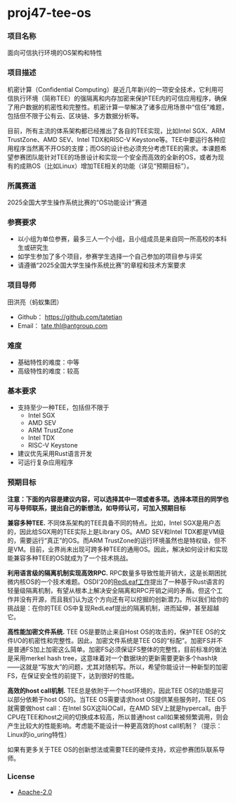 # proj47-tee-os

### 项目名称

面向可信执行环境的OS架构和特性

### 项目描述

机密计算（Confidential Computing）是近几年新兴的一项安全技术，它利用可信执行环境（简称TEE）的强隔离和内存加密来保护TEE内的可信应用程序，确保了用户数据的机密性和完整性。机密计算一举解决了诸多应用场景中“信任”难题，包括但不限于公有云、区块链、多方数据分析等。

目前，所有主流的体系架构都已经推出了各自的TEE实现，比如Intel SGX、ARM TrustZone、AMD SEV、Intel TDX和RISC-V Keystone等。TEE中要运行各种应用程序当然离不开OS的支撑；而OS的设计也必须充分考虑TEE的需求。本课题希望参赛团队能针对TEE的场景设计和实现一个安全而高效的全新的OS，或者为现有的成熟OS（比如Linux）增加TEE相关的功能（详见“预期目标”）。

### 所属赛道

2025全国大学生操作系统比赛的“OS功能设计”赛道

### 参赛要求

- 以小组为单位参赛，最多三人一个小组，且小组成员是来自同一所高校的本科生或研究生
- 如学生参加了多个项目，参赛学生选择一个自己参加的项目参与评奖
- 请遵循“2025全国大学生操作系统比赛”的章程和技术方案要求

### 项目导师

田洪亮（蚂蚁集团）
* Github： https://github.com/tatetian
* Email： tate.thl@antgroup.com

### 难度

* 基础特性的难度：中等
* 高级特性的难度：较高

### 基本要求

* 支持至少一种TEE，包括但不限于
    * Intel SGX
    * AMD SEV
    * ARM TrustZone
    * Intel TDX
    * RISC-V Keystone
* 建议优先采用Rust语言开发
* 可运行复杂应用程序

### 预期目标

**注意：下面的内容是建议内容，可以选择其中一项或者多项。选择本项目的同学也可与导师联系，提出自己的新想法，如导师认可，可加入预期目标**

**兼容多种TEE.**  不同体系架构的TEE具备不同的特点。比如，Intel SGX是用户态的，因此给SGX用的TEE实际上是Library OS。AMD SEV和Intel TDX都是VM级的，需要运行“真正”的OS。而ARM TrustZone的运行环境虽然也是特权级，但不是VM。目前，业界尚未出现可跨多种TEE的通用OS。因此，解决如何设计和实现能兼容多种TEE的OS就成为了一个技术挑战。

**利用语言级的隔离机制实现高效RPC.**  RPC数量多导致性能开销大，这是长期困扰微内核OS的一个技术难题。OSDI‘20的[RedLeaf工作](https://www.usenix.org/conference/osdi20/presentation/narayanan-vikram)提出了一种基于Rust语言的轻量级隔离机制，有望从根本上解决安全隔离和RPC开销之间的矛盾。但这个工作并没有开源，而且我们认为这个方向还有可以挖掘的创新潜力。所以我们给你的挑战是：在你的TEE OS中复现RedLeaf提出的隔离机制，进而延伸，甚至超越它。

**高性能加密文件系统.** TEE OS是要防止来自Host OS的攻击的，保护TEE OS的文件I/O的机密性和完整性。因此，加密文件系统是TEE OS的“标配”。加密FS并不是普通FS加上加密这么简单。加密FS必须保证FS整体的完整性，目前标准的做法是采用merkel hash tree，这意味着对一个数据块的更新需要更新多个hash块——这就是“写放大”的问题，尤其对随机写。所以，希望你能设计一种新型的加密FS，在保证安全性的前提下，达到很好的性能。

**高效的host call机制.** TEE总是依附于一个host环境的，因此TEE OS的功能是可以部分依赖于host OS的。当TEE OS需要请求host OS提供某些服务时，TEE OS就需要做host call：在Intel SGX这叫OCall，在AMD SEV上就是hypercall。由于CPU在TEE和host之间的切换成本较高，所以普通host call如果被频繁调用，则会产生比较大的性能影响。考虑能不能设计一种更高效的host call机制？（提示：Linux的io_uring特性）

如果有更多关于TEE OS的创新想法或需要TEE的硬件支持，欢迎参赛团队联系导师。

### License

* [Apache-2.0](https://opensource.org/licenses/Apache-2.0)

